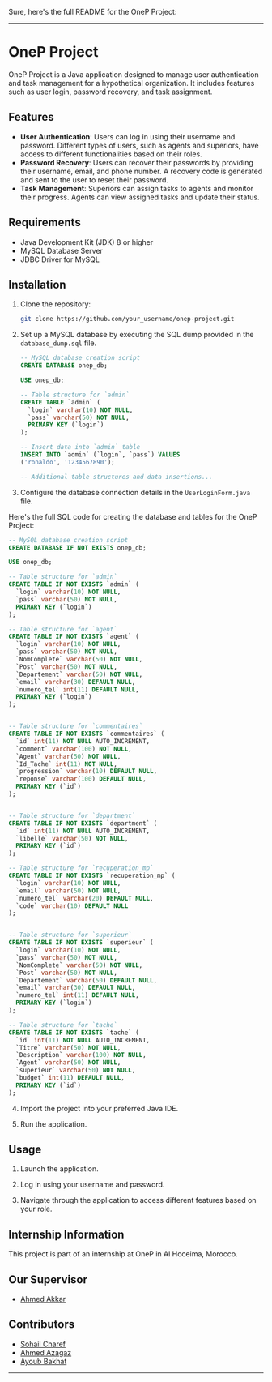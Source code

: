 Sure, here's the full README for the OneP Project:

---

# OneP Project

OneP Project is a Java application designed to manage user authentication and task management for a hypothetical organization. It includes features such as user login, password recovery, and task assignment.

## Features

- **User Authentication**: Users can log in using their username and password. Different types of users, such as agents and superiors, have access to different functionalities based on their roles.
- **Password Recovery**: Users can recover their passwords by providing their username, email, and phone number. A recovery code is generated and sent to the user to reset their password.
- **Task Management**: Superiors can assign tasks to agents and monitor their progress. Agents can view assigned tasks and update their status.

## Requirements

- Java Development Kit (JDK) 8 or higher
- MySQL Database Server
- JDBC Driver for MySQL

## Installation

1. Clone the repository:

   ```bash
   git clone https://github.com/your_username/onep-project.git
   ```

2. Set up a MySQL database by executing the SQL dump provided in the `database_dump.sql` file.

   ```sql
   -- MySQL database creation script
   CREATE DATABASE onep_db;

   USE onep_db;

   -- Table structure for `admin`
   CREATE TABLE `admin` (
     `login` varchar(10) NOT NULL,
     `pass` varchar(50) NOT NULL,
     PRIMARY KEY (`login`)
   );

   -- Insert data into `admin` table
   INSERT INTO `admin` (`login`, `pass`) VALUES
   ('ronaldo', '1234567890');

   -- Additional table structures and data insertions...
   ```

3. Configure the database connection details in the `UserLoginForm.java` file.

Here's the full SQL code for creating the database and tables for the OneP Project:

```sql
-- MySQL database creation script
CREATE DATABASE IF NOT EXISTS onep_db;

USE onep_db;

-- Table structure for `admin`
CREATE TABLE IF NOT EXISTS `admin` (
  `login` varchar(10) NOT NULL,
  `pass` varchar(50) NOT NULL,
  PRIMARY KEY (`login`)
);

-- Table structure for `agent`
CREATE TABLE IF NOT EXISTS `agent` (
  `login` varchar(10) NOT NULL,
  `pass` varchar(50) NOT NULL,
  `NomComplete` varchar(50) NOT NULL,
  `Post` varchar(50) NOT NULL,
  `Departement` varchar(50) NOT NULL,
  `email` varchar(30) DEFAULT NULL,
  `numero_tel` int(11) DEFAULT NULL,
  PRIMARY KEY (`login`)
);


-- Table structure for `commentaires`
CREATE TABLE IF NOT EXISTS `commentaires` (
  `id` int(11) NOT NULL AUTO_INCREMENT,
  `comment` varchar(100) NOT NULL,
  `Agent` varchar(50) NOT NULL,
  `Id_Tache` int(11) NOT NULL,
  `progression` varchar(10) DEFAULT NULL,
  `reponse` varchar(100) DEFAULT NULL,
  PRIMARY KEY (`id`)
);


-- Table structure for `department`
CREATE TABLE IF NOT EXISTS `department` (
  `id` int(11) NOT NULL AUTO_INCREMENT,
  `libelle` varchar(50) NOT NULL,
  PRIMARY KEY (`id`)
);

-- Table structure for `recuperation_mp`
CREATE TABLE IF NOT EXISTS `recuperation_mp` (
  `login` varchar(10) NOT NULL,
  `email` varchar(50) NOT NULL,
  `numero_tel` varchar(20) DEFAULT NULL,
  `code` varchar(10) DEFAULT NULL
);


-- Table structure for `superieur`
CREATE TABLE IF NOT EXISTS `superieur` (
  `login` varchar(10) NOT NULL,
  `pass` varchar(50) NOT NULL,
  `NomComplete` varchar(50) NOT NULL,
  `Post` varchar(50) NOT NULL,
  `Departement` varchar(50) DEFAULT NULL,
  `email` varchar(30) DEFAULT NULL,
  `numero_tel` int(11) DEFAULT NULL,
  PRIMARY KEY (`login`)
);

-- Table structure for `tache`
CREATE TABLE IF NOT EXISTS `tache` (
  `id` int(11) NOT NULL AUTO_INCREMENT,
  `Titre` varchar(50) NOT NULL,
  `Description` varchar(100) NOT NULL,
  `Agent` varchar(50) NOT NULL,
  `superieur` varchar(50) NOT NULL,
  `budget` int(11) DEFAULT NULL,
  PRIMARY KEY (`id`)
);

```

4. Import the project into your preferred Java IDE.

5. Run the application.

## Usage

1. Launch the application.

2. Log in using your username and password.

3. Navigate through the application to access different features based on your role.

## Internship Information

This project is part of an internship at OneP in Al Hoceima, Morocco.

## Our Supervisor

- [Ahmed Akkar](https://github.com/Ahmed-Akkar)

## Contributors

- [Sohail Charef](https://github.com/SohailPro12)
- [Ahmed Azagaz](https://github.com/ahmedazagaz)
- [Ayoub Bakhat](https://github.com/AYOUBBAKHAT)

---
